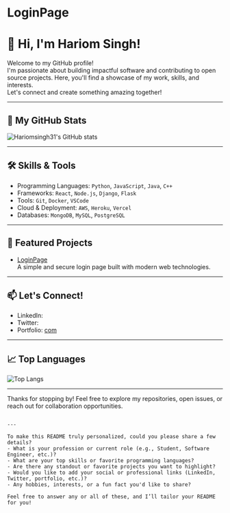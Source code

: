 # LoginPage
# 👋 Hi, I'm Hariom Singh!

Welcome to my GitHub profile!  
I'm passionate about building impactful software and contributing to open source projects. Here, you'll find a showcase of my work, skills, and interests.  
Let's connect and create something amazing together!

---

## 🚀 My GitHub Stats

![Hariomsingh31's GitHub stats](https://github-readme-stats.vercel.app/api?username=Hariomsingh31&show_icons=true&theme=github_dark)

---

## 🛠️ Skills & Tools

- Programming Languages: `Python`, `JavaScript`, `Java`, `C++`
- Frameworks: `React`, `Node.js`, `Django`, `Flask`
- Tools: `Git`, `Docker`, `VSCode`
- Cloud & Deployment: `AWS`, `Heroku`, `Vercel`
- Databases: `MongoDB`, `MySQL`, `PostgreSQL`

---

## 🌟 Featured Projects

- [LoginPage](https://github.com/Hariomsingh31/LoginPage)  
  A simple and secure login page built with modern web technologies.

<!-- Add more featured projects here -->

---

## 📫 Let's Connect!

- LinkedIn: [](#)
- Twitter: [](#)
- Portfolio: [com](#)

---

## 📈 Top Languages

![Top Langs](https://github-readme-stats.vercel.app/api/top-langs/?username=Hariomsingh31&layout=compact&theme=github_dark)

---

Thanks for stopping by! Feel free to explore my repositories, open issues, or reach out for collaboration opportunities.

```

---

To make this README truly personalized, could you please share a few details?
- What is your profession or current role (e.g., Student, Software Engineer, etc.)?
- What are your top skills or favorite programming languages?
- Are there any standout or favorite projects you want to highlight?
- Would you like to add your social or professional links (LinkedIn, Twitter, portfolio, etc.)?
- Any hobbies, interests, or a fun fact you'd like to share?

Feel free to answer any or all of these, and I’ll tailor your README for you!
